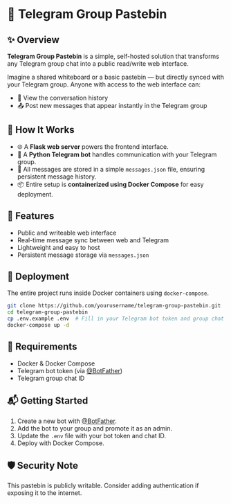 # 🚀 Telegram Group Pastebin

## ✨ Overview

**Telegram Group Pastebin** is a simple, self-hosted solution that transforms any Telegram group chat into a public read/write web interface.

Imagine a shared whiteboard or a basic pastebin — but directly synced with your Telegram group. Anyone with access to the web interface can:

- 📝 View the conversation history
- 📤 Post new messages that appear instantly in the Telegram group

## 🔧 How It Works

- 🌐 A **Flask web server** powers the frontend interface.
- 🤖 A **Python Telegram bot** handles communication with your Telegram group.
- 💾 All messages are stored in a simple `messages.json` file, ensuring persistent message history.
- 📦 Entire setup is **containerized using Docker Compose** for easy deployment.

## 📂 Features

- Public and writeable web interface
- Real-time message sync between web and Telegram
- Lightweight and easy to host
- Persistent message storage via `messages.json`

## 🐳 Deployment

The entire project runs inside Docker containers using `docker-compose`.

```bash
git clone https://github.com/yourusername/telegram-group-pastebin.git
cd telegram-group-pastebin
cp .env.example .env  # Fill in your Telegram bot token and group chat ID
docker-compose up -d
```

## 📄 Requirements

- Docker & Docker Compose
- Telegram bot token (via [@BotFather](https://t.me/BotFather))
- Telegram group chat ID

## 📬 Getting Started

1. Create a new bot with [@BotFather](https://t.me/BotFather).
2. Add the bot to your group and promote it as an admin.
3. Update the `.env` file with your bot token and chat ID.
4. Deploy with Docker Compose.

## 🛡️ Security Note

This pastebin is publicly writable. Consider adding authentication if exposing it to the internet.
